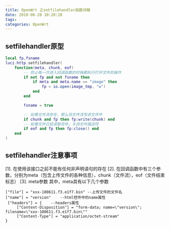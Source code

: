 ```yaml
---
title: OpenWrt 之setfilehandler函数详解
date: 2018-06-20 10:20:28
tags:
categories: OpenWrt
---
```

## setfilehandler原型

```lua
local fp,fsname
luci.http.setfilehandler(
    function(meta, chunk, eof)
        -- 防止每一次进入回调函数的时候都执行打开文件的操作
        if not fp and not fsname then
            if meta and meta.name == "image" then
                fp = io.open(image_tmp, "w")
            end
        end

        fsname = true

        -- 如果文件流存在，那么将文件流写进文件中
        if chunk and fp then fp:write(chunk) end
        -- 如果文件已经读取完毕，关闭文件描述符
        if eof and fp then fp:close() end
    end
)
```
## setfilehandler注意事项
[1]. 在使用该接口之前不能有任何非声明语句的存在
[2]. 在回调函数中有三个参数，分别为meta（包含上传文件的各种信息），chunk（文件流），eof（文件结束标志）
[3]. meta参数
其中，meta具有以下几个参数
```
["file"] = "xxx-180611.f3.e1f7.bin"	--上传文件的文件名
["name"] = "version"	--html控件中的name属性
 ["headers"] = {	--headers属性
     ["Content-Disposition"] = "form-data; name=\"version\"; filename=\"xxx-180611.f3.e1f7.bin\""
     ["Content-Type"] = "application/octet-stream"
}
```